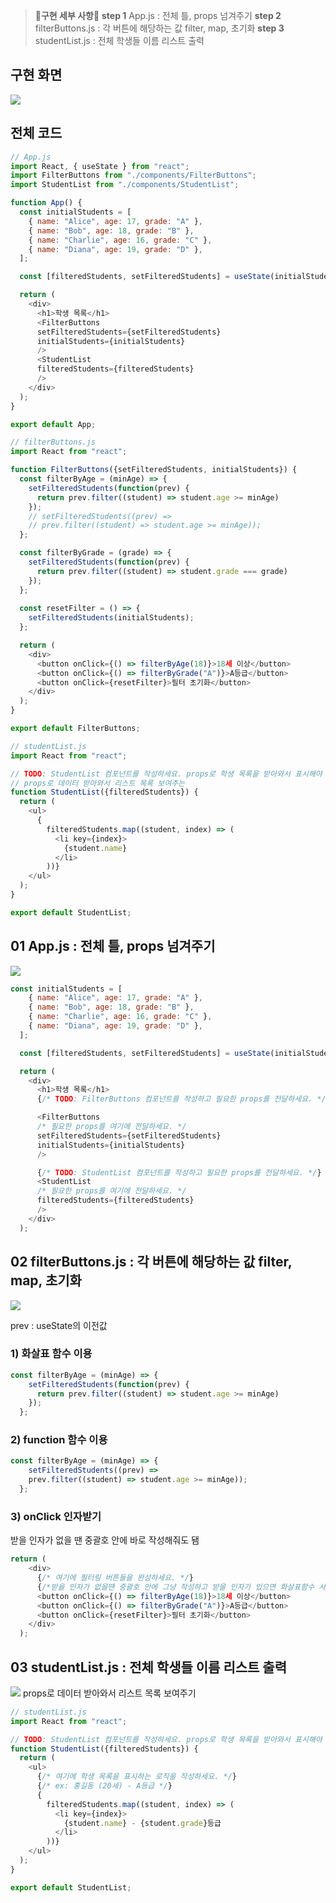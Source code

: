 > **🙉구현 세부 사항🙉**
**step 1** App.js : 전체 틀, props 넘겨주기
**step 2** filterButtons.js : 각 버튼에 해당하는 값 filter, map, 초기화
**step 3** studentList.js : 전체 학생들 이름 리스트 출력


## 구현 화면
![](https://velog.velcdn.com/images/hrnn00/post/e23323d2-93c2-4d00-aacc-8910754f72c2/image.png)


## 전체 코드

```js
// App.js
import React, { useState } from "react";
import FilterButtons from "./components/FilterButtons";
import StudentList from "./components/StudentList";

function App() {
  const initialStudents = [
    { name: "Alice", age: 17, grade: "A" },
    { name: "Bob", age: 18, grade: "B" },
    { name: "Charlie", age: 16, grade: "C" },
    { name: "Diana", age: 19, grade: "D" },
  ];

  const [filteredStudents, setFilteredStudents] = useState(initialStudents);

  return (
    <div>
      <h1>학생 목록</h1>
      <FilterButtons
      setFilteredStudents={setFilteredStudents}
      initialStudents={initialStudents}
      />
      <StudentList
      filteredStudents={filteredStudents}
      />
    </div>
  );
}

export default App;

```

```js
// filterButtons.js
import React from "react";

function FilterButtons({setFilteredStudents, initialStudents}) {
  const filterByAge = (minAge) => {
    setFilteredStudents(function(prev) {
      return prev.filter((student) => student.age >= minAge)
    });
    // setFilteredStudents((prev) => 
    // prev.filter((student) => student.age >= minAge));
  };

  const filterByGrade = (grade) => {
    setFilteredStudents(function(prev) {
      return prev.filter((student) => student.grade === grade)
    });
  };
  
  const resetFilter = () => {
    setFilteredStudents(initialStudents);
  };

  return (
    <div>
      <button onClick={() => filterByAge(18)}>18세 이상</button>
      <button onClick={() => filterByGrade("A")}>A등급</button>
      <button onClick={resetFilter}>필터 초기화</button>
    </div>
  );
}

export default FilterButtons;

```

```js
// studentList.js
import React from "react";

// TODO: StudentList 컴포넌트를 작성하세요. props로 학생 목록을 받아와서 표시해야 합니다.
// props로 데이터 받아와서 리스트 목록 보여주는
function StudentList({filteredStudents}) {
  return (
    <ul>
      {
        filteredStudents.map((student, index) => (
          <li key={index}>
            {student.name}
          </li>
        ))}
    </ul>
  );
}

export default StudentList;

```

## 01 App.js : 전체 틀, props 넘겨주기
![](https://velog.velcdn.com/images/hrnn00/post/2a30f4d7-60e9-4070-9189-7595c5bab4fd/image.png)

```js
const initialStudents = [
    { name: "Alice", age: 17, grade: "A" },
    { name: "Bob", age: 18, grade: "B" },
    { name: "Charlie", age: 16, grade: "C" },
    { name: "Diana", age: 19, grade: "D" },
  ];

  const [filteredStudents, setFilteredStudents] = useState(initialStudents);

  return (
    <div>
      <h1>학생 목록</h1>
      {/* TODO: FilterButtons 컴포넌트를 작성하고 필요한 props를 전달하세요. */}

      <FilterButtons
      /* 필요한 props를 여기에 전달하세요. */
      setFilteredStudents={setFilteredStudents}
      initialStudents={initialStudents}
      />

      {/* TODO: StudentList 컴포넌트를 작성하고 필요한 props를 전달하세요. */}
      <StudentList
      /* 필요한 props를 여기에 전달하세요. */
      filteredStudents={filteredStudents}
      />
    </div>
  );
```

## 02 filterButtons.js : 각 버튼에 해당하는 값 filter, map, 초기화
![](https://velog.velcdn.com/images/hrnn00/post/4a0e9ac9-6227-4561-b1d5-e9f44e92fc5f/image.png)

prev : useState의 이전값
### 1) 화살표 함수 이용
```js
const filterByAge = (minAge) => {
    setFilteredStudents(function(prev) {
      return prev.filter((student) => student.age >= minAge)
    });
  };
```
### 2) function 함수 이용
```js
const filterByAge = (minAge) => {
    setFilteredStudents((prev) => 
    prev.filter((student) => student.age >= minAge));
  };
```
### 3) onClick 인자받기
받을 인자가 없을 땐 중괄호 안에 바로 작성해줘도 됌
```js
return (
    <div>
      {/* 여기에 필터링 버튼들을 완성하세요. */}
      {/*받을 인자가 없을땐 중괄호 안에 그냥 작성하고 받을 인자가 있으면 화살표함수 사용해서 작성*/}
      <button onClick={() => filterByAge(18)}>18세 이상</button>
      <button onClick={() => filterByGrade("A")}>A등급</button>
      <button onClick={resetFilter}>필터 초기화</button>
    </div>
  );
```
## 03 studentList.js : 전체 학생들 이름 리스트 출력
![](https://velog.velcdn.com/images/hrnn00/post/e23323d2-93c2-4d00-aacc-8910754f72c2/image.png)
props로 데이터 받아와서 리스트 목록 보여주기
```js
// studentList.js
import React from "react";

// TODO: StudentList 컴포넌트를 작성하세요. props로 학생 목록을 받아와서 표시해야 합니다.
function StudentList({filteredStudents}) {
  return (
    <ul>
      {/* 여기에 학생 목록을 표시하는 로직을 작성하세요. */}
      {/* ex: 홍길동 (20세) - A등급 */}
      {
        filteredStudents.map((student, index) => (
          <li key={index}>
            {student.name} - {student.grade}등급
          </li>
        ))}
    </ul>
  );
}

export default StudentList;

```
